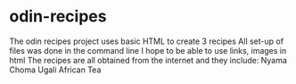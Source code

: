 # odin-recipes

The odin recipes project uses basic HTML to create 3 recipes
All set-up of files was done in the command line
I hope to be able to use links, images in html
The recipes are all obtained from the internet and they include:
Nyama Choma
Ugali
African Tea
